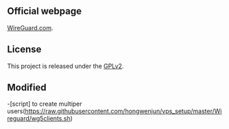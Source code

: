 ## Official webpage 
[WireGuard.com](https://www.wireguard.com/).

## License
This project is released under the [GPLv2](COPYING).

## Modified
-[script] to create multiper users(https://raw.githubusercontent.com/hongwenjun/vps_setup/master/Wireguard/wg5clients.sh)
